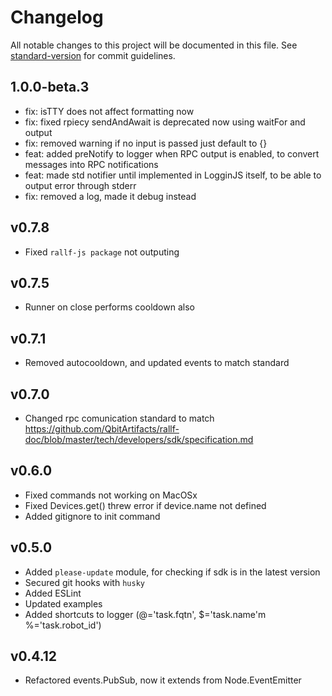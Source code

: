 # Changelog

All notable changes to this project will be documented in this file. See [standard-version](https://github.com/conventional-changelog/standard-version) for commit guidelines.

## 1.0.0-beta.3
* fix: isTTY does not affect formatting now
* fix: fixed rpiecy sendAndAwait is deprecated now using waitFor and output
* fix: removed warning if no input is passed just default to {}
* feat: added preNotify to logger when RPC output is enabled, to convert messages into RPC notifications
* feat: made std notifier until implemented in LogginJS itself, to be able to output error through stderr
* fix: removed a log, made it debug instead


## v0.7.8
* Fixed `rallf-js package` not outputing 


## v0.7.5
* Runner on close performs cooldown also


## v0.7.1
* Removed autocooldown, and updated events to match standard

## v0.7.0
* Changed rpc comunication standard to match https://github.com/QbitArtifacts/rallf-doc/blob/master/tech/developers/sdk/specification.md


## v0.6.0
* Fixed commands not working on MacOSx
* Fixed Devices.get() threw error if device.name not defined
* Added gitignore to init command


## v0.5.0
* Added `please-update` module, for checking if sdk is in the latest version
* Secured git hooks with `husky`
* Added ESLint
* Updated examples
* Added shortcuts to logger (@='task.fqtn', $='task.name'm %='task.robot_id')

## v0.4.12
* Refactored events.PubSub, now it extends from Node.EventEmitter

